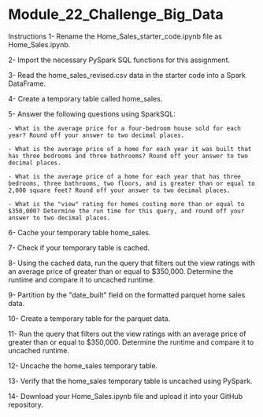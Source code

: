 # Module_22_Challenge_Big_Data
 
Instructions
1- Rename the Home_Sales_starter_code.ipynb file as Home_Sales.ipynb.

2- Import the necessary PySpark SQL functions for this assignment.

3- Read the home_sales_revised.csv data in the starter code into a Spark DataFrame.

4- Create a temporary table called home_sales.

5- Answer the following questions using SparkSQL:

    - What is the average price for a four-bedroom house sold for each year? Round off your answer to two decimal places.

    - What is the average price of a home for each year it was built that has three bedrooms and three bathrooms? Round off your answer to two decimal places.

    - What is the average price of a home for each year that has three bedrooms, three bathrooms, two floors, and is greater than or equal to 2,000 square feet? Round off your answer to two decimal places.

    - What is the "view" rating for homes costing more than or equal to $350,000? Determine the run time for this query, and round off your answer to two decimal places.

6- Cache your temporary table home_sales.

7- Check if your temporary table is cached.

8- Using the cached data, run the query that filters out the view ratings with an average price of greater than or equal to $350,000. Determine the runtime and compare it to uncached runtime.

9- Partition by the "date_built" field on the formatted parquet home sales data.

10- Create a temporary table for the parquet data.

11- Run the query that filters out the view ratings with an average price of greater than or equal to $350,000. Determine the runtime and compare it to uncached runtime.

12- Uncache the home_sales temporary table.

13- Verify that the home_sales temporary table is uncached using PySpark.

14- Download your Home_Sales.ipynb file and upload it into your GitHub repository.
